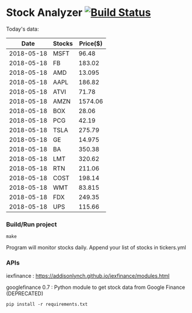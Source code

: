 # Stock Analyzer [![Build Status](https://travis-ci.org/ogoyal/StockAnalyzer.svg?branch=master)](https://travis-ci.org/ogoyal/StockAnalyzer)

Today's data:

| Date| Stocks| Price($) | 
| --- | --- | ---  | 
| 2018-05-18| MSFT| 96.48 | 
| 2018-05-18| FB| 183.02 | 
| 2018-05-18| AMD| 13.095 | 
| 2018-05-18| AAPL| 186.82 | 
| 2018-05-18| ATVI| 71.78 | 
| 2018-05-18| AMZN| 1574.06 | 
| 2018-05-18| BOX| 28.06 | 
| 2018-05-18| PCG| 42.19 | 
| 2018-05-18| TSLA| 275.79 | 
| 2018-05-18| GE| 14.975 | 
| 2018-05-18| BA| 350.38 | 
| 2018-05-18| LMT| 320.62 | 
| 2018-05-18| RTN| 211.06 | 
| 2018-05-18| COST| 198.14 | 
| 2018-05-18| WMT| 83.815 | 
| 2018-05-18| FDX| 249.35 | 
| 2018-05-18| UPS| 115.66 | 

### Build/Run project

```
make
```

Program will monitor stocks daily. Append your list of stocks in tickers.yml

### APIs
iexfinance : https://addisonlynch.github.io/iexfinance/modules.html

googlefinance 0.7 : Python module to get stock data from Google Finance (DEPRECATED)

```
pip install -r requirements.txt
```

